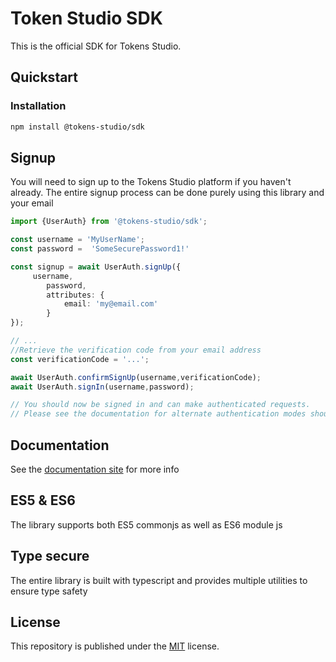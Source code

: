 # Token Studio SDK

This is the official SDK for Tokens Studio.

## Quickstart

### Installation

```sh
npm install @tokens-studio/sdk
```

## Signup 

You will need to sign up to the Tokens Studio platform if you haven't already. The entire signup process can be done purely using this library and your email

```ts
import {UserAuth} from '@tokens-studio/sdk';

const username = 'MyUserName';
const password =  'SomeSecurePassword1!'

const signup = await UserAuth.signUp({
     username,
        password,
        attributes: {
            email: 'my@email.com'
        }
});

// ...
//Retrieve the verification code from your email address
const verificationCode = '...';

await UserAuth.confirmSignUp(username,verificationCode);
await UserAuth.signIn(username,password);

// You should now be signed in and can make authenticated requests.
// Please see the documentation for alternate authentication modes should you wish to use API keys,etc

```

## Documentation

See the [documentation site](https://tokens-studio.github.io/token-studio-sdk/) for more info

## ES5 & ES6

The library supports both ES5 commonjs as well as ES6 module js

## Type secure

The entire library is built with typescript and provides multiple utilities to ensure type safety

## License

This repository is published under the [MIT](LICENSE) license.